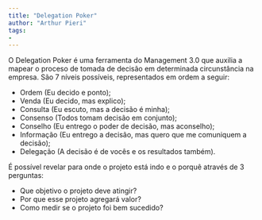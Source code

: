 ```yaml
---
title: "Delegation Poker"
author: "Arthur Pieri"
tags: 
- 
---
```

O Delegation Poker é uma ferramenta do Management 3.0 que auxilia a mapear o proceso de tomada de decisão em determinada circunstância na empresa. São 7 níveis possíveis, representados em ordem a seguir:

-   Ordem (Eu decido e ponto);
-   Venda (Eu decido, mas explico);
-   Consulta (Eu escuto, mas a decisão é minha);
-   Consenso (Todos tomam decisão em conjunto);
-   Conselho (Eu entrego o poder de decisão, mas aconselho);
-   Informação (Eu entrego a decisão, mas quero que me comuniquem a decisão);
-   Delegação (A decisão é de vocês e os resultados também).

É possível revelar para onde o projeto está indo e o porquê através de 3 perguntas:

-   Que objetivo o projeto deve atingir?
-   Por que esse projeto agregará valor?
-   Como medir se o projeto foi bem sucedido?